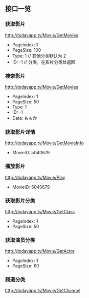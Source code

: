 ## 接口一览

### 获取影片
http://todayapp.tv/Movie/GetMovies
- PageIndex: 1
- PageSize: 100
- Type: 1   // 其他分类默认为 2
- ID: -1    // 分类，在影片分类处返回

### 搜索影片
http://todayapp.tv/Movie/GetMovies
- PageIndex: 1
- PageSize: 50
- Type: 1
- ID: -1
- Data: ももか

### 获取影片详情
http://todayapp.tv/Movie/GetMovieInfo
- MovieID: 5040679

### 播放影片
http://todayapp.tv/Movie/Play
- MovieID: 5040679

### 获取影片分类
http://todayapp.tv/Movie/GetClass
- PageIndex: 1
- PageSize: 50


### 获取演员分类
http://todayapp.tv/Movie/GetActor
- PageIndex: 1
- PageSize: 60

### 频道分类
http://todayapp.tv/Movie/GetChannel
